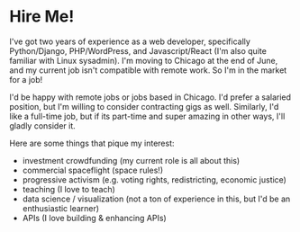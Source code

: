 # Hire Me!

I've got two years of experience as a web developer, specifically
Python/Django, PHP/WordPress, and Javascript/React (I'm also quite
familiar with Linux sysadmin). I'm moving to Chicago at the end of June,
and my current job isn't compatible with remote work. So I'm in the market
for a job!

I'd be happy with remote jobs or jobs based in Chicago. I'd prefer a salaried
position, but I'm willing to consider contracting gigs as well. Similarly,
I'd like a full-time job, but if its part-time and super amazing in other
ways, I'll gladly consider it.

Here are some things that pique my interest:
* investment crowdfunding (my current role is all about this)
* commercial spaceflight (space rules!)
* progressive activism (e.g. voting rights, redistricting, economic justice)
* teaching (I love to teach)
* data science / visualization (not a ton of experience in this, but I'd be an enthusiastic learner)
* APIs (I love building & enhancing APIs)
